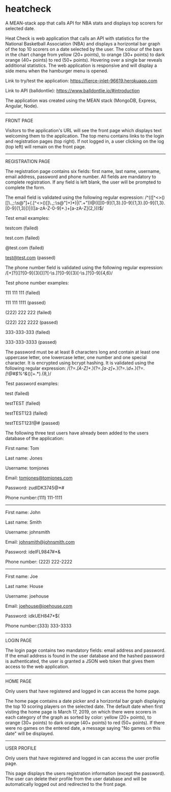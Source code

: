 # heatcheck
A MEAN-stack app that calls API for NBA stats and displays top scorers for selected date.

Heat Check is web application that calls an API with statistics for the National Basketball Association (NBA) and displays a horizontal bar graph of the top 10 scorers on a date selected by the user. The colour of the bars in the chart change from yellow (20+ points), to orange (30+ points) to dark orange (40+ points) to red (50+ points). Hovering over a single bar reveals additional statistics. The web application is responsive and will display a side menu when the hamburger menu is opened.

Link to try/test the application: https://fierce-inlet-96619.herokuapp.com

Link to API (balldontlie): https://www.balldontlie.io/#introduction

The application was created using the MEAN stack (MongoDB, Express, Angular, Node). 

---------
FRONT PAGE


Visitors to the application's URL will see the front page which displays text welcoming them
to the application. The top menu contains links to the login and registration pages (top right). If not logged in, a user clicking on the log (top left) will remain on the front page. 

-------
REGISTRATION PAGE

The registration page contains six fields: first name, last name, username, email address, password and phone number. All fields are mandatory to complete registration. If any field is left blank, the user will be prompted to complete the form. 

The email field is validated using the following regular expression: /^(([^<>()\[\]\\.,;:\s@"]+(\.[^<>()\[\]\\.,;:\s@"]+)*)|(".+"))@((\[[0-9]{1,3}\.[0-9]{1,3}\.[0-9]{1,3}\.[0-9]{1,3}\])|(([a-zA-Z\-0-9]+\.)+[a-zA-Z]{2,}))$/

Test email examples:

testcom (failed)

test.com (failed)

@test.com (failed)

test@test.com (passed)

The phone number field is validated using the following regular expression: /[\+]?[(]?[0-9]{3}[)]?[-\s\.]?[0-9]{3}[-\s\.]?[0-9]{4,6}/

Test phone number examples:

111 111 111 (failed)

111 111 1111 (passed)

(222) 222 222 (failed)

(222) 222 2222 (passed)

333-333-333 (failed)

333-333-3333 (passed)

The password must be at least 8 characters long and contain at least one uppercase letter, one lowercase letter, one number and one special character. It is encrypted using bcrypt hashing. It is validated using the following regular expression: /(?=.*[A-Z]+.*)(?=.*[a-z]+.*)(?=.*\d+.*)(?=.*[!@#$%^&*()]+.*).{8,}/

Test password examples:

test (failed)

testTEST (failed)

testTEST123 (failed)

testTEST123!@# (passed)

The following three test users have already been added to the users database of the application:

First name: Tom

Last name: Jones

Username: tomjones

Email: tomjones@tomjones.com

Password: zudIDK3745@*# 

Phone number:(111) 111-1111

-----

First name: John

Last name: Smith

Username: johnsmith

Email: johnsmith@johnsmith.com

Password: ideIFL9847#*&

Phone number: (222) 222-2222

-----

First name: Joe

Last name: House

Username: joehouse

Email: joehouse@joehouse.com

Password: idkUEH847*$(

Phone number:(333) 333-3333


-----------
LOGIN PAGE

The login page contains two mandatory fields: email address and password. If the email address is found in the user database and the hashed password is authenticated, the user is granted a JSON web token that gives them access to the web application. 

----------
HOME PAGE

Only users that have registered and logged in can access the home page. 

The home page contains a date picker and a horizontal bar graph displaying the top 10 scoring players on the selected date. The default date when first visting the home page is March 17, 2019, on which there were scorers in each category of the graph as sorted by color: yellow (20+ points), to orange (30+ points) to dark orange (40+ points) to red (50+ points). If there were no games on the entered date, a message saying "No games on this date" will be displayed. 

-------------
USER PROFILE

Only users that have registered and logged in can access the user profile page.

This page displays the users registration information (except the password). The user can delete their profile from the user database and will be automatically logged out and redirected to the front page.








